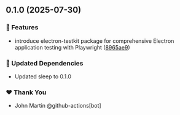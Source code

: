 ## 0.1.0 (2025-07-30)

### 🚀 Features

- introduce electron-testkit package for comprehensive Electron application testing with Playwright ([8965ae9](https://github.com/ecoma-io/desktop/commit/8965ae9))

### 🧱 Updated Dependencies

- Updated sleep to 0.1.0

### ❤️ Thank You

- John Martin @github-actions[bot]
